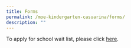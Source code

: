```yaml
---
title: Forms
permalink: /moe-kindergarten-casuarina/forms/
description: ""
---
```

To apply for school wait list, please click [here](https://go.gov.sg/capsmk-waitlist).